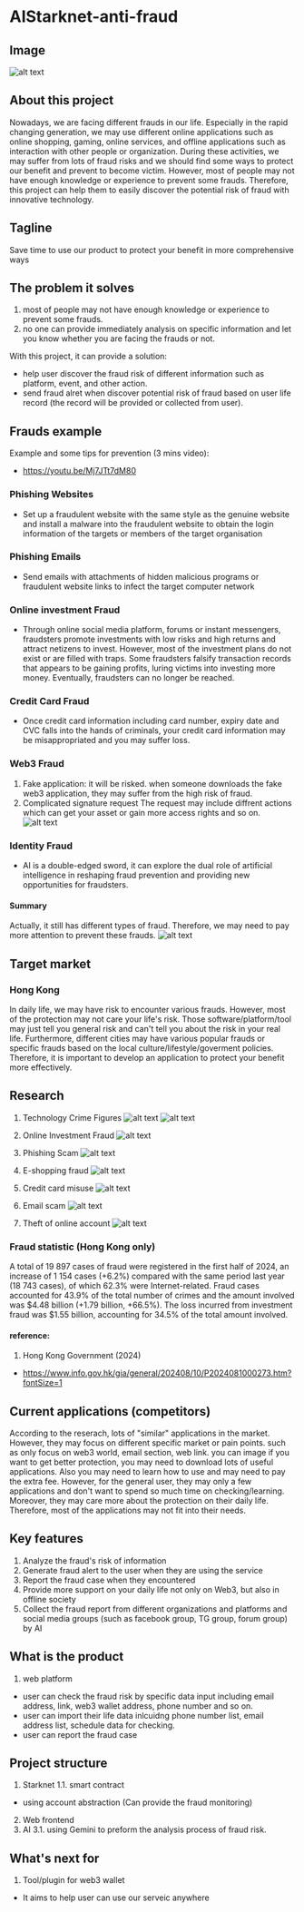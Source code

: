 # AIStarknet-anti-fraud

## Image
![alt text](https://github.com/MartinYeung5/AIStarknet-anti-fraud/blob/main/images/AIStarknet-anti-fraud_banner.png?raw=true)

## About this project
Nowadays, we are facing different frauds in our life. Especially in the rapid changing generation, 
we may use different online applications such as online shopping, gaming, online services, 
and offline applications such as interaction with other people or organization.
During these activities, we may suffer from lots of fraud risks and we should find some ways to 
protect our benefit and prevent to become victim.
However, most of people may not have enough knowledge or experience to prevent some frauds.
Therefore, this project can help them to easily discover the potential risk of fraud with innovative technology.

## Tagline
Save time to use our product to protect your benefit in more comprehensive ways

## The problem it solves
1. most of people may not have enough knowledge or experience to prevent some frauds.
2. no one can provide immediately analysis on specific information and let you know whether you are facing the frauds or not. 

With this project,
it can provide a solution:
* help user discover the fraud risk of different information such as platform, event, and other action.
* send fraud alret when discover potential risk of fraud based on user life record (the record will be provided or collected from user).

## Frauds example
Example and some tips for prevention (3 mins video):
* https://youtu.be/Mj7JTt7dM80
### Phishing Websites
* Set up a fraudulent website with the same style as the genuine website and install a malware into the fraudulent website to obtain the login information of the targets or members of the target organisation
### Phishing Emails
* Send emails with attachments of hidden malicious programs or fraudulent website links to infect the target computer network
### Online investment Fraud
* Through online social media platform, forums or instant messengers, fraudsters promote investments with low risks and high returns and attract netizens to invest.  However, most of the investment plans do not exist or are filled with traps.  Some fraudsters falsify transaction records that appears to be gaining profits, luring victims into investing more money.  Eventually, fraudsters can no longer be reached.
### Credit Card Fraud
* Once credit card information including card number, expiry date and CVC falls into the hands of criminals, your credit card information may be misappropriated and you may suffer loss.
### Web3 Fraud
1. Fake application: 
it will be risked. when someone downloads the fake web3 application, they may suffer from the high risk of fraud.
2. Complicated signature request
The request may include diffrent actions which can get your asset or gain more access rights and so on.
![alt text](https://github.com/MartinYeung5/AIStarknet-anti-fraud/blob/main/images/20241025_1.jpg?raw=true)

### Identity Fraud
* AI is a double-edged sword, it can explore the dual role of artificial intelligence in reshaping fraud prevention and providing new opportunities for fraudsters.

#### Summary
Actually, it still has different types of fraud. Therefore, we may need to pay more attention to prevent these frauds.
![alt text](https://github.com/MartinYeung5/AIStarknet-anti-fraud/blob/main/images/20241025_2.jpg?raw=true)


## Target market
### Hong Kong
In daily life, we may have risk to encounter various frauds. However, most of the protection may not care your life's risk. Those software/platform/tool may just tell you general risk and can't tell you about the risk in your real life. Furthermore, different cities may have various popular frauds or specific frauds based on the local culture/lifestyle/goverment policies. Therefore, it is important to develop an application to protect your benefit more effectively.

## Research
1. Technology Crime Figures
![alt text](https://github.com/MartinYeung5/AIStarknet-anti-fraud/blob/main/images/data_2.png?raw=true)
![alt text](https://github.com/MartinYeung5/AIStarknet-anti-fraud/blob/main/images/data_3.png?raw=true)

2. Online Investment Fraud
![alt text](https://github.com/MartinYeung5/AIStarknet-anti-fraud/blob/main/images/data_1.png?raw=true)

3. Phishing Scam
![alt text](https://github.com/MartinYeung5/AIStarknet-anti-fraud/blob/main/images/data_4.png?raw=true)

4. E-shopping fraud
![alt text](https://github.com/MartinYeung5/AIStarknet-anti-fraud/blob/main/images/data_5.png?raw=true)

5. Credit card misuse
![alt text](https://github.com/MartinYeung5/AIStarknet-anti-fraud/blob/main/images/data_6.png?raw=true)

6. Email scam
![alt text](https://github.com/MartinYeung5/AIStarknet-anti-fraud/blob/main/images/data_7.png?raw=true)

7. Theft of online account
![alt text](https://github.com/MartinYeung5/AIStarknet-anti-fraud/blob/main/images/data_8.png?raw=true)

### Fraud statistic (Hong Kong only)
A total of 19 897 cases of fraud were registered in the first half of 2024, an increase of 1 154 cases (+6.2%) compared with the same period last year (18 743 cases), of which 62.3% were Internet-related. Fraud cases accounted for 43.9% of the total number of crimes and the amount involved was $4.48 billion (+1.79 billion, +66.5%). The loss incurred from investment fraud was $1.55 billion, accounting for 34.5% of the total amount involved.

#### reference: 
1. Hong Kong Government (2024)
* https://www.info.gov.hk/gia/general/202408/10/P2024081000273.htm?fontSize=1

## Current applications (competitors)
According to the reserach, lots of "similar" applications in the market. However, they may focus on different specific market or pain points. such as only focus on web3 world, email section, web link. you can image if you want to get better protection, you may need to download lots of useful applications. Also you may need to learn how to use and may need to pay the extra fee. However, for the general user, they may only a few applications and don't want to spend so much time on checking/learning. Moreover, they may care more about the protection on their daily life. Therefore, most of the applications may not fit into their needs.

## Key features
1. Analyze the fraud's risk of information 
2. Generate fraud alert to the user when they are using the service
3. Report the fraud case when they encountered
4. Provide more support on your daily life not only on Web3, but also in offline society
5. Collect the fraud report from different organizations and platforms and social media groups (such as facebook group, TG group, forum group) by AI 

## What is the product
1. web platform
* user can check the fraud risk by specific data input including email address, link, web3 wallet address, phone number and so on.
* user can import their life data inlcuidng phone number list, email address list, schedule data for checking.
* user can report the fraud case

## Project structure
1. Starknet
1.1. smart contract
* using account abstraction (Can provide the fraud monitoring)
2. Web frontend
3. AI
3.1. using Gemini to preform the analysis process of fraud risk. 

## What's next for
1. Tool/plugin for web3 wallet
* It aims to help user can use our serveic anywhere
